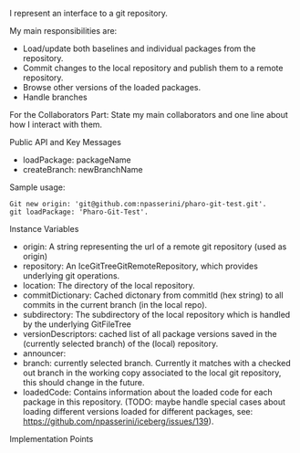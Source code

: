 I represent an interface to a git repository. 

My main responsibilities are:
- Load/update both baselines and individual packages from the repository.
- Commit changes to the local repository and publish them to a remote repository.
- Browse other versions of the loaded packages.
- Handle branches

For the Collaborators Part: State my main collaborators and one line about how I interact with them. 

Public API and Key Messages
- loadPackage: packageName
- createBranch: newBranchName

Sample usage:

    Git new origin: 'git@github.com:npasserini/pharo-git-test.git'.
    git loadPackage: 'Pharo-Git-Test'. 


Instance Variables
- origin: A string representing the url of a remote git repository (used as origin)
- repository:	An IceGitTreeGitRemoteRepository, which provides underlying git operations.
- location: <FileReference> The directory of the local repository.
- commitDictionary: <Dictionary of IceCommitInfo> Cached dictonary from commitId (hex string) to  all commits in the current branch (in the local repo).
- subdirectory: <String> The subdirectory of the local repository which is handled by the underlying GitFileTree
- versionDescriptors: <List of GitFileTreePackageEntry> cached list of all package versions saved in the (currently selected branch) of the (local) repository.
- announcer: <Announcer>
- branch: <String> currently selected branch. Currently it matches with a checked out branch in the working copy associated to the local git repository, this should change in the future.
- loadedCode:  <IceLoadedCode> Contains information about the loaded code for each package in this repository. (TODO: maybe handle special cases about loading different versions loaded for different packages, see: https://github.com/npasserini/iceberg/issues/139).

Implementation Points